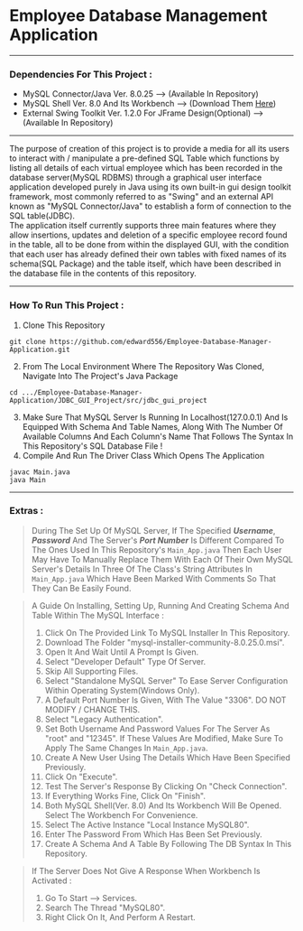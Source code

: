 # Employee Database Management Application
<hr>

### Dependencies For This Project :
- MySQL Connector/Java Ver. 8.0.25                              --> (Available In Repository)
- MySQL Shell Ver. 8.0 And Its Workbench                        --> (Download Them [Here](https://dev.mysql.com/downloads/installer/))
- External Swing Toolkit Ver. 1.2.0 For JFrame Design(Optional) --> (Available In Repository)
<hr>

The purpose of creation of this project is to provide a media for all its users to interact with / manipulate a pre-defined SQL Table which functions by listing all details of each virtual employee which has been recorded in the database server(MySQL RDBMS) through a graphical user interface application developed purely in Java using its own built-in gui design toolkit framework, most commonly referred to as "Swing" and an external API known as "MySQL Connector/Java" to establish a form of connection to the SQL table(JDBC).
<br>
The application itself currently supports three main features where they allow insertions, updates and deletion of a specific employee record found in the table, all to be done from within the displayed GUI, with the condition that each user has already defined their own tables with fixed names of its schema(SQL Package) and the table itself, which have been described in the database file in the contents of this repository.
<hr>

### How To Run This Project :
1. Clone This Repository 
```
git clone https://github.com/edward556/Employee-Database-Manager-Application.git
```
2. From The Local Environment Where The Repository Was Cloned, Navigate Into The Project's Java Package
```
cd .../Employee-Database-Manager-Application/JDBC_GUI_Project/src/jdbc_gui_project
```
3. Make Sure That MySQL Server Is Running In Localhost(127.0.0.1) And Is Equipped With Schema And Table Names, Along With The Number Of Available Columns And Each Column's Name That Follows The Syntax In This Repository's SQL Database File !
4. Compile And Run The Driver Class Which Opens The Application 
```
javac Main.java
java Main
```
<hr>

### Extras :
> During The Set Up Of MySQL Server, If The Specified ***Username***, ***Password*** And The Server's ***Port Number*** Is Different     Compared To The Ones Used In This Repository's `Main_App.java` Then Each User May Have To Manually Replace Them With Each Of Their Own MySQL Server's Details In Three Of The Class's String Attributes In `Main_App.java` Which Have Been Marked With Comments So That They Can Be Easily Found.

> A Guide On Installing, Setting Up, Running And Creating Schema And Table Within The MySQL Interface :
> 1. Click On The Provided Link To MySQL Installer In This Repository.
> 2. Download The Folder "mysql-installer-community-8.0.25.0.msi".
> 3. Open It And Wait Until A Prompt Is Given.
> 4. Select "Developer Default" Type Of Server.
> 5. Skip All Supporting Files.
> 6. Select "Standalone MySQL Server" To Ease Server Configuration Within Operating System(Windows Only).
> 7. A Default Port Number Is Given, With The Value "3306". DO NOT MODIFY / CHANGE THIS.
> 8. Select "Legacy Authentication".
> 9. Set Both Username And Password Values For The Server As "root" and "12345". If These Values Are Modified, Make Sure To Apply The Same Changes In `Main_App.java`.
> 10. Create A New User Using The Details Which Have Been Specified Previously.
> 11. Click On "Execute".
> 12. Test The Server's Response By Clicking On "Check Connection".
> 13. If Everything Works Fine, Click On "Finish".
> 14. Both MySQL Shell(Ver. 8.0) And Its Workbench Will Be Opened. Select The Workbench For Convenience.
> 15. Select The Active Instance "Local Instance MySQL80".
> 16. Enter The Password From Which Has Been Set Previously.
> 17. Create A Schema And A Table By Following The DB Syntax In This Repository.

> If The Server Does Not Give A Response When Workbench Is Activated :
> 1. Go To Start --> Services.
> 2. Search The Thread "MySQL80".
> 3. Right Click On It, And Perform A Restart.
